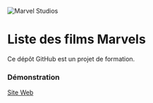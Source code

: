 ![Marvel Studios](http://i.imgur.com/zVKjblJ.png "Marvel Studios")

# Liste des films Marvels
Ce dépôt GitHub est un projet de formation.

### Démonstration
<a href="https://films-marvel.cdev.fr/" target="_blank">Site Web</a>